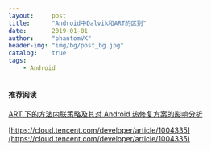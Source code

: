 ```yaml
---
layout:     post
title:      "Android中Dalvik和ART的区别"
date:       2019-01-01
author:     "phantomVK"
header-img: "img/bg/post_bg.jpg"
catalog:    true
tags:
    - Android
---
```


#### 推荐阅读

[ART 下的方法内联策略及其对 Android 热修复方案的影响分析](https://cloud.tencent.com/developer/article/1005604)

[https://cloud.tencent.com/developer/article/1004335](https://cloud.tencent.com/developer/article/1004335)